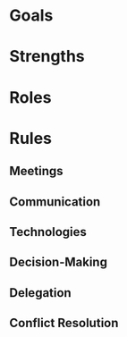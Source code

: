 # Goals

# Strengths

# Roles

# Rules

## Meetings

## Communication

## Technologies

## Decision-Making

## Delegation

## Conflict Resolution